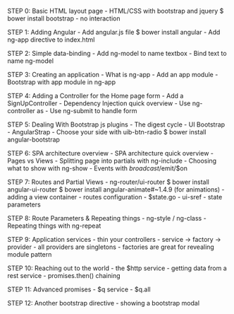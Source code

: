 STEP 0: Basic HTML layout page
	- HTML/CSS with bootstrap and jquery
        $ bower install bootstrap
	- no interaction

STEP 1: Adding Angular
	- Add angular.js file
        $ bower install angular
	- Add ng-app directive to index.html

STEP 2: Simple data-binding
	- Add ng-model to name textbox
	- Bind text to name ng-model

STEP 3: Creating an application
	- What is ng-app
	- Add an app module
	- Bootstrap with app module in ng-app

STEP 4: Adding a Controller for the Home page form
	- Add a SignUpController
	- Dependency Injection quick overview
	- Use ng-controller as
	- Use ng-submit to handle form

STEP 5: Dealing With Bootstrap js plugins
	- The digest cycle
	- UI Bootstrap
	- AngularStrap
    - Choose your side with uib-btn-radio
        $ bower install angular-bootstrap

STEP 6: SPA architecture overview
	- SPA architecture quick overview
    - Pages vs Views
    - Splitting page into partials with ng-include
    - Choosing what to show with ng-show
    - Events with $broadcast/$emit/$on

STEP 7: Routes and Partial Views
	- ng-router/ui-router
        $ bower install angular-ui-router
        $ bower install angular-animate#~1.4.9 (for animations)
	- adding a view container
    - routes configuration
    - $state.go
    - ui-sref
    - state parameters

STEP 8: Route Parameters & Repeating things
    - ng-style / ng-class
    - Repeating things with ng-repeat

STEP 9: Application services
    - thin your controllers
    - service -> factory -> provider
    - all providers are singletons
    - factories are great for revealing module pattern

STEP 10: Reaching out to the world
    - the $http service
    - getting data from a rest service
    - promises.then() chaining

STEP 11: Advanced promises
    - $q service
    - $q.all

STEP 12: Another bootstrap directive
    - showing a bootstrap modal


